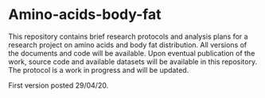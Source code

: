 # Amino-acids-body-fat
This repository contains brief research protocols and analysis plans for a research project on amino acids and body fat distribution. All versions of the documents and code will be available. Upon eventual publication of the work, source code and available datasets will be available in this repository. The protocol is a work in progress and will be updated. 

First version posted 29/04/20.
